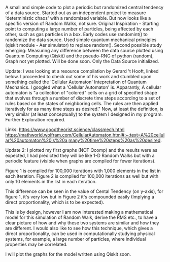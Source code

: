 A small and simple code to plot a periodic but randomized central tendency of
a data source. 
Started out as an independent project to measure 'deterministic chaos' with a randomized variable.
But now looks like a specific version of Random Walks, not sure.
Original Inspiration - Starting point to computing a large number of particles, being affected by each other, such as gas particles in a box.
Early codes use randomint() to randomize the data source.
Used simple quantum mechanical principles (qiskit module - Aer simulator) to replace random().
Second possible study emerging: Measuring any difference between the data source plotted using Quantum Computing (Qiskit) and the pseudo-RNG of python (random),
Graph not yet plotted. Will be done soon.
Only the Data Source initialized.

Update: I was looking at a resource compilation by Gerard 't Hooft, linked below. I proceeded to check out some of his work and stumbled upon
something called the 'Cellular Automaton' Intepretation of Quantum Mechanics. I googled what a 'Cellular Automaton' is.
Apparantly, A cellular automaton is "a collection of "colored" cells on a grid of specified shape that evolves
through a number of discrete time steps according to a set of rules based on the states of neighboring cells. 
The rules are then applied iteratively for as many time steps as desired."
Now, at least the definition, is very similar (at least conceptually) to the system I designed in my program. Further Exploration required.

Links:
https://www.goodtheorist.science/classmech.html
https://mathworld.wolfram.com/CellularAutomaton.html#:~:text=A%20cellular%20automaton%20is%20a,many%20time%20steps%20as%20desired.

Update 2: I plotted my first graphs (NOT Qcomp) and the results were as expected, I had predicted they will be like 1-D Random Walks
but with a periodic feature (visible when graphs are compiled for fewer iterations).

Figure 1 is compiled for 100,000 iterations with 1,000 elements in the list in each iteration.
Figure 2 is compiled for 100,000 iterations as well but with only 10 elements in the list in each iteration.

This difference can be seen in the value of Cental Tendency (on y-axis), for figure 1, it's very low but in Figure 2 it's compounded easily
(Implying a direct proportionality, which is to be expected).

This is by design, however I am now interested making a mathematical model for this simulation of Random Walk, derive the RMS etc., to have
a clear picture of how and why these two systems are similar and how they are different.
I would also like to see how this technique, which gives a direct proportionality, can be used in computationally studying physical systems, 
for example, a large number of particles, where individual properties may be correlated.

I will plot the graphs for the model written using Qiskit soon.

